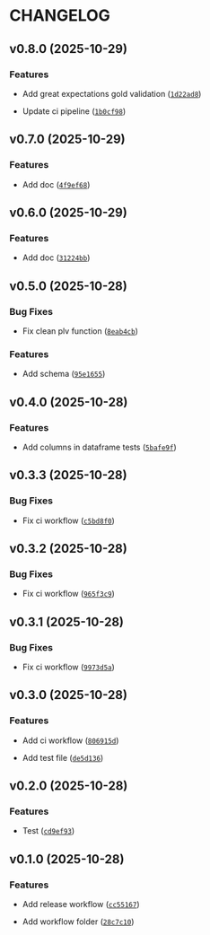 # CHANGELOG


## v0.8.0 (2025-10-29)

### Features

- Add great expectations gold validation
  ([`1d22ad8`](https://github.com/Manonp59/databricks/commit/1d22ad8dd2132db58d7372f9071eb8c462397521))

- Update ci pipeline
  ([`1b0cf98`](https://github.com/Manonp59/databricks/commit/1b0cf98ef4134aac68b881e16a91a6b8b1f20ac8))


## v0.7.0 (2025-10-29)

### Features

- Add doc
  ([`4f9ef68`](https://github.com/Manonp59/databricks/commit/4f9ef683aa6e529e177c96b860cea4f49f43048e))


## v0.6.0 (2025-10-29)

### Features

- Add doc
  ([`31224bb`](https://github.com/Manonp59/databricks/commit/31224bbc5da437e714ef1694904006e322d246ca))


## v0.5.0 (2025-10-28)

### Bug Fixes

- Fix clean plv function
  ([`8eab4cb`](https://github.com/Manonp59/databricks/commit/8eab4cb739a8056e1a5ddb5c1ce3bfcb0cda42a1))

### Features

- Add schema
  ([`95e1655`](https://github.com/Manonp59/databricks/commit/95e1655f0e4b1e8d2f0a569336ba88a55ce0f18f))


## v0.4.0 (2025-10-28)

### Features

- Add columns in dataframe tests
  ([`5bafe9f`](https://github.com/Manonp59/databricks/commit/5bafe9f36530eecdb4dad84e01ebcf3c5dada412))


## v0.3.3 (2025-10-28)

### Bug Fixes

- Fix ci workflow
  ([`c5bd8f0`](https://github.com/Manonp59/databricks/commit/c5bd8f0bfcea99fbcde2af9654b3a5c16384b0d6))


## v0.3.2 (2025-10-28)

### Bug Fixes

- Fix ci workflow
  ([`965f3c9`](https://github.com/Manonp59/databricks/commit/965f3c97a550d4b50b670d1c0f7d49b96a3658e2))


## v0.3.1 (2025-10-28)

### Bug Fixes

- Fix ci workflow
  ([`9973d5a`](https://github.com/Manonp59/databricks/commit/9973d5af59517b1039c74084764af273d8cb515a))


## v0.3.0 (2025-10-28)

### Features

- Add ci workflow
  ([`806915d`](https://github.com/Manonp59/databricks/commit/806915d7a3694c7cee1c4afdb3e8644c744cec00))

- Add test file
  ([`de5d136`](https://github.com/Manonp59/databricks/commit/de5d136fe74f813aeeeab3622046ecb30ee2f9b5))


## v0.2.0 (2025-10-28)

### Features

- Test
  ([`cd9ef93`](https://github.com/Manonp59/databricks/commit/cd9ef931b0cd303877bdb2bbd88ddaa9cd0af395))


## v0.1.0 (2025-10-28)

### Features

- Add release workflow
  ([`cc55167`](https://github.com/Manonp59/databricks/commit/cc5516793273dd4a011a8b9c13d98fed7e1fe875))

- Add workflow folder
  ([`28c7c10`](https://github.com/Manonp59/databricks/commit/28c7c107605df08c1716a2f115e8f73e985353b5))
